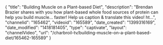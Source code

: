 {
    "title": "Building Muscle on a Plant-based Diet",
    "description": "Brendan Brazier shares with you how plant-based whole food sources of protein can help you build muscle... faster! Help us caption & translate this video! ht...",
    "channelid": "165462",
    "videoid": "165589",
    "date_created": "1399316169",
    "date_modified": "1418181405",
    "type": "captivate",
    "layout": "channelVideo",
    "url": "\/charbroil-tv\/building-muscle-on-a-plant-based-diet\/165462-165589"
}